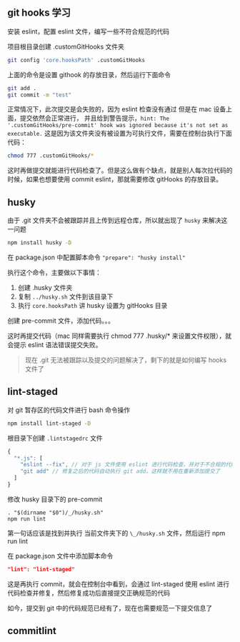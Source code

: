## git hooks 学习

安装 eslint，配置 eslint 文件，编写一些不符合规范的代码

项目根目录创建 .customGitHooks 文件夹

```sh
git config 'core.hooksPath' .customGitHooks
```

上面的命令是设置 githook 的存放目录，然后运行下面命令

```sh
git add .
git commit -m "test"
```

正常情况下，此次提交是会失败的，因为 eslint 检查没有通过
但是在 mac 设备上面，提交依然会正常进行，
并且给到警告提示，`hint: The '.customGitHooks/pre-commit' hook was ignored because it's not set as executable.` 这是因为该文件夹没有被设置为可执行文件，需要在控制台执行下面代码：

```sh
chmod 777 .customGitHooks/*
```

这时再做提交就能进行代码检查了。但是这么做有个缺点，就是别人每次拉代码的时候，如果也想要使用 commit eslint，那就需要修改 gitHooks 的存放目录。

## husky

由于 .git 文件夹不会被跟踪并且上传到远程仓库，所以就出现了 `husky` 来解决这一问题

```sh
npm install husky -D
```

在 package.json 中配置脚本命令 `"prepare": "husky install"`

执行这个命令，主要做以下事情：

1. 创建 .husky 文件夹
2. 复制 `../husky.sh` 文件到该目录下
3. 执行 `core.hooksPath` 讲 husky 设置为 gitHooks 目录

创建 pre-commit 文件，添加代码。。。

这时再提交代码（mac 同样需要执行 chmod 777 .husky/\* 来设置文件权限），就会提示 eslint 语法错误提交失败。

> 现在 .git 无法被跟踪以及提交的问题解决了，剩下的就是如何编写 hooks 文件了

## lint-staged

对 git 暂存区的代码文件进行 bash 命令操作

```sh
npm install lint-staged -D
```

根目录下创建 `.lintstagedrc` 文件

```js
{
  "*.js": [
    "eslint --fix", // 对于 js 文件使用 eslint 进行代码检查，并对于不合规的代码进行修复
    "git add" // 修复之后的代码自动执行 git add，这样就不用在重新添加提交了
  ]
}
```

修改 husky 目录下的 pre-commit

```
. "$(dirname "$0")/_/husky.sh"
npm run lint
```

第一句话应该是找到并执行 当前文件夹下的 `\_/husky.sh` 文件，然后运行 npm run lint

在 package.json 文件中添加脚本命令

```json
"lint": "lint-staged"
```

这是再执行 commit，就会在控制台中看到，会通过 lint-staged 使用 eslint 进行代码检查并修复，然后修复成功后直接提交正确规范的代码

如今，提交到 git 中的代码规范已经有了，现在也需要规范一下提交信息了

## commitlint

